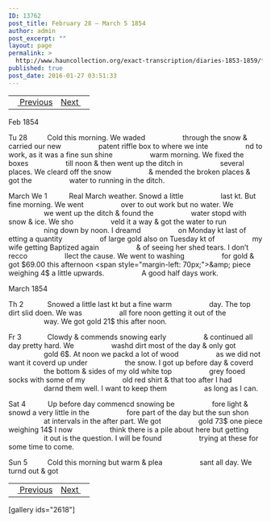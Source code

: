```yaml
---
ID: 13762
post_title: February 28 – March 5 1854
author: admin
post_excerpt: ""
layout: page
permalink: >
  http://www.hauncollection.org/exact-transcription/diaries-1853-1859/february-28-march-5-1854-2/
published: true
post_date: 2016-01-27 03:51:33
---
```

<table style="width: 100%;" align="center">
<tbody>
<tr>
<td><a href="http://www.hauncollection.org/diaries-1853-1859/february-23-february-27-1854/"><img src="https://lh3.googleusercontent.com/-EFJpxxNiPNw/VqgtWBCZrMI/AAAAAAAAAFU/WfY4lPFWWkg/s800-Ic42/Soeb-Plain-Arrows-8-10px.png" alt="" width="10" height="10" /> Previous</a></td>
<td style="text-align: right;"><a href="http://www.hauncollection.org/diaries-1853-1859/march-5-march-11-1854/">Next <img src="https://lh3.googleusercontent.com/-67k0cYlpXHw/VqgtWKz1MXI/AAAAAAAAAFU/k9PW_Piyurk/s800-Ic42/Soeb-Plain-Arrows-5-10px.png" alt="" width="10" height="10" /></a></td>
</tr>
</tbody>
</table>
Feb 1854

Tu 28          Cold this morning. We waded
<span style="margin-left: 70px;">through the snow &amp; carried our new
<span style="margin-left: 70px;">patent riffle box to where we inte
<span style="margin-left: 70px;">nd to work, as it was a fine sun shine
<span style="margin-left: 70px;">warm morning. We fixed the boxes
<span style="margin-left: 70px;">till noon &amp; then went up the ditch in
<span style="margin-left: 70px;">several places. We cleard off the snow
<span style="margin-left: 70px;">&amp; mended the broken places &amp; got the
<span style="margin-left: 70px;">water to running in the ditch.</span></span></span></span></span></span></span></span>

March
We 1           Real March weather. Snowd a little
<span style="margin-left: 70px;">last kt. But fine morning. We went
<span style="margin-left: 70px;">over to out work but no water. We
<span style="margin-left: 70px;">we went up the ditch &amp; found the
<span style="margin-left: 70px;">water stopd with snow &amp; ice. We sho
<span style="margin-left: 70px;">veld it a way &amp; got the water to run
<span style="margin-left: 70px;">ning down by noon. I dreamd
<span style="margin-left: 70px;">on Monday kt last of etting a quantity
<span style="margin-left: 70px;">of large gold also on Tuesday kt of
<span style="margin-left: 70px;">my wife getting Baptized again
<span style="margin-left: 70px;">&amp; of seeing her shed tears. I don’t recco
<span style="margin-left: 70px;">llect the cause. We went to washing
<span style="margin-left: 70px;">for gold &amp; got $69.00 this afternoon
<span style="margin-left: 70px;">&amp; piece weighing 4$ a little upwards.
<span style="margin-left: 70px;">A good half days work.</span></span></span></span></span></span></span></span></span></span></span></span></span></span>

March 1854

Th 2            Snowed a little last kt but a fine warm
<span style="margin-left: 70px;">day. The top dirt slid doen. We was
<span style="margin-left: 70px;">all fore noon getting it out of the
<span style="margin-left: 70px;">way. We got gold 21$ this after noon.</span></span></span>

Fr 3             Clowdy &amp; commends snowing early
<span style="margin-left: 70px;">&amp; continued all day pretty hard. We
<span style="margin-left: 70px;">washd dirt most of the day &amp; only got
<span style="margin-left: 70px;">gold 6$. At noon we packd a lot of wood
<span style="margin-left: 70px;">as we did not want it coverd up under
<span style="margin-left: 70px;">the snow. I got up before day &amp; coverd
<span style="margin-left: 70px;">the bottom &amp; sides of my old white top
<span style="margin-left: 70px;">grey fooed socks with some of my
<span style="margin-left: 70px;">old red shirt &amp; that too after I had
<span style="margin-left: 70px;">darnd them well. I want to keep them
<span style="margin-left: 70px;">as long as I can.</span></span></span></span></span></span></span></span></span></span>

Sat 4           Up before day commencd snowing be
<span style="margin-left: 70px;">fore light &amp; snowd a very little in the
<span style="margin-left: 70px;">fore part of the day but the sun shon
<span style="margin-left: 70px;">at intervals in the after part. We got
<span style="margin-left: 70px;">gold 73$ one piece weighing 14$ I now
<span style="margin-left: 70px;">think there is a pile about here but getting
<span style="margin-left: 70px;">it out is the question. I will be found
<span style="margin-left: 70px;">trying at these for some time to come.</span></span></span></span></span></span></span>

Sun 5          Cold this morning but warm &amp; plea
<span style="margin-left: 70px;">sant all day. We turnd out &amp; got</span>
<table style="width: 100%;" align="center">
<tbody>
<tr>
<td><a href="http://www.hauncollection.org/diaries-1853-1859/february-23-february-27-1854/"><img src="https://lh3.googleusercontent.com/-EFJpxxNiPNw/VqgtWBCZrMI/AAAAAAAAAFU/WfY4lPFWWkg/s800-Ic42/Soeb-Plain-Arrows-8-10px.png" alt="" width="10" height="10" /> Previous</a></td>
<td style="text-align: right;"><a href="http://www.hauncollection.org/diaries-1853-1859/march-5-march-11-1854/">Next <img src="https://lh3.googleusercontent.com/-67k0cYlpXHw/VqgtWKz1MXI/AAAAAAAAAFU/k9PW_Piyurk/s800-Ic42/Soeb-Plain-Arrows-5-10px.png" alt="" width="10" height="10" /></a></td>
</tr>
</tbody>
</table>
[gallery ids="2618"]